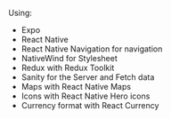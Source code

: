 
Using:

- Expo
- React Native
- React Native Navigation for navigation
- NativeWind for Stylesheet
- Redux with Redux Toolkit
- Sanity for the Server and Fetch data
- Maps with React Native Maps
- Icons with React Native Hero icons
- Currency format with React Currency

